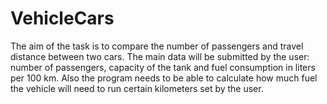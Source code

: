 # VehicleCars

The aim of the task is to compare the number of passengers and travel distance between two cars. 
The main data will be submitted by the user: number of passengers, capacity of the tank and fuel consumption in liters per 100 km. 
Also the program needs to be able to calculate how much fuel the vehicle will need to run certain kilometers set by the user.
